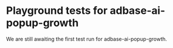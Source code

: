 # Playground tests for adbase-ai-popup-growth
We are still awaiting the first test run for adbase-ai-popup-growth.
